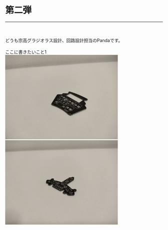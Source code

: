 # 第二弾
<!--ヘッダ-->

***
<!--横線-->

<br>
<br>
どうも宗高グラジオラス設計、回路設計担当のPandaです。
<br>
<br>
ここに書きたいこと1<br>
<!--本論-->

<img width = "360" src="images/battery.jpg">
<img width = "360" src="images/line.jpg">
<!--写真挿入-->
